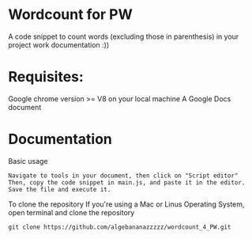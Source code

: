 # Wordcount for PW
A code snippet to count words (excluding those in parenthesis) in your project work documentation :))

# Requisites:
Google chrome version >= V8 on your local machine
A Google Docs document

# Documentation
Basic usage
```
Navigate to tools in your document, then click on "Script editor"
Then, copy the code snippet in main.js, and paste it in the editor.
Save the file and execute it.
```
To clone the repository
If you're using a Mac or Linus Operating System, open terminal and clone the repository

```
git clone https://github.com/algebananazzzzz/wordcount_4_PW.git
```
